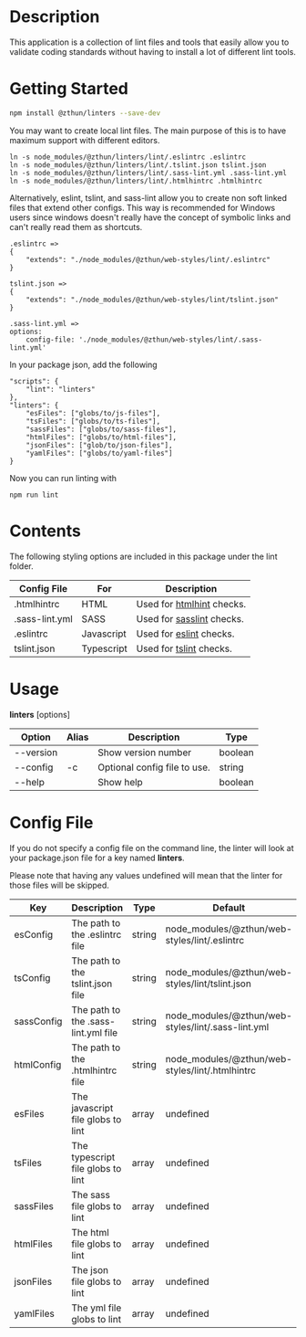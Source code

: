 # Description

This application is a collection of lint files and tools that easily allow you to validate coding standards without having to install a lot of different lint tools.

# Getting Started

```sh
npm install @zthun/linters --save-dev
```

You may want to create local lint files. The main purpose of this is to have maximum support with different editors.

```
ln -s node_modules/@zthun/linters/lint/.eslintrc .eslintrc
ln -s node_modules/@zthun/linters/lint/.tslint.json tslint.json
ln -s node_modules/@zthun/linters/lint/.sass-lint.yml .sass-lint.yml
ln -s node_modules/@zthun/linters/lint/.htmlhintrc .htmlhintrc
```

Alternatively, eslint, tslint, and sass-lint allow you to create non soft linked files that extend other configs. This way is recommended for Windows users since windows doesn't really have the concept of symbolic links and can't really read them as shortcuts.

```
.eslintrc =>
{
    "extends": "./node_modules/@zthun/web-styles/lint/.eslintrc"
}

tslint.json =>
{
    "extends": "./node_modules/@zthun/web-styles/lint/tslint.json"
}

.sass-lint.yml =>
options:
    config-file: './node_modules/@zthun/web-styles/lint/.sass-lint.yml'
```

In your package json, add the following

```
"scripts": {
    "lint": "linters"
},
"linters": {
    "esFiles": ["globs/to/js-files"],
    "tsFiles": ["globs/to/ts-files"],
    "sassFiles": ["globs/to/sass-files"],
    "htmlFiles": ["globs/to/html-files"],
    "jsonFiles": ["glob/to/json-files"],
    "yamlFiles": ["globs/to/yaml-files"]
}
```

Now you can run linting with

```
npm run lint
```

# Contents

The following styling options are included in this package under the lint folder.

| Config File    | For        | Description                                                         |
| -------------- | ---------- | ------------------------------------------------------------------- |
| .htmlhintrc    | HTML       | Used for [htmlhint](http://htmlhint.com/) checks.                   |
| .sass-lint.yml | SASS       | Used for [sasslint](https://github.com/sasstools/sass-lint) checks. |
| .eslintrc      | Javascript | Used for [eslint](http://eslint.org/) checks.                       |
| tslint.json    | Typescript | Used for [tslint](https://palantir.github.io/tslint/) checks.       |

# Usage

**linters** [options]

| Option    | Alias | Description                  | Type    |
| --------- | ----- | ---------------------------- | ------- |
| --version |       | Show version number          | boolean |
| --config  | -c    | Optional config file to use. | string  |
| --help    |       | Show help                    | boolean |

# Config File

If you do not specify a config file on the command line, the linter will look at your package.json file for a key named **linters**.

Please note that having any values undefined will mean that the linter for those files will be skipped.

| Key        | Description                         | Type   | Default                                            |
| ---------- | ----------------------------------- | ------ | -------------------------------------------------- |
| esConfig   | The path to the .eslintrc file      | string | node_modules/@zthun/web-styles/lint/.eslintrc      |
| tsConfig   | The path to the tslint.json file    | string | node_modules/@zthun/web-styles/lint/tslint.json    |
| sassConfig | The path to the .sass-lint.yml file | string | node_modules/@zthun/web-styles/lint/.sass-lint.yml |
| htmlConfig | The path to the .htmlhintrc file    | string | node_modules/@zthun/web-styles/lint/.htmlhintrc    |
| esFiles    | The javascript file globs to lint   | array  | undefined                                          |
| tsFiles    | The typescript file globs to lint   | array  | undefined                                          |
| sassFiles  | The sass file globs to lint         | array  | undefined                                          |
| htmlFiles  | The html file globs to lint         | array  | undefined                                          |
| jsonFiles  | The json file globs to lint         | array  | undefined                                          |
| yamlFiles  | The yml file globs to lint          | array  | undefined                                          |
